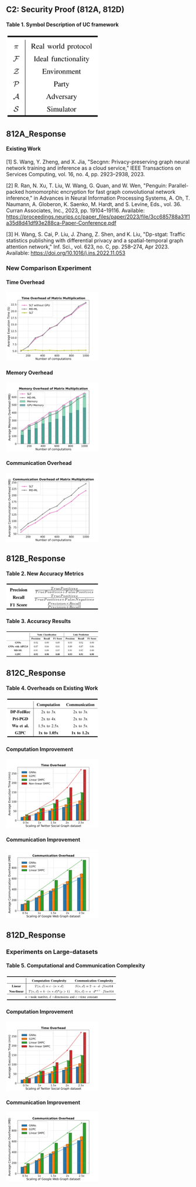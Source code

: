 ## C2: Security Proof (812A, 812D)
#### Table 1. Symbol Description of UC framework

<img src="./img/CC-1.png" width="50%%">


## 812A_Response
#### Existing Work
[1] S. Wang, Y. Zheng, and X. Jia, "Secgnn: Privacy-preserving graph neural network training and inference as a cloud service," IEEE Transactions on Services Computing, vol. 16, no. 4, pp. 2923–2938, 2023.

[2] R. Ran, N. Xu, T. Liu, W. Wang, G. Quan, and W. Wen, "Penguin: Parallel-packed homomorphic encryption for fast graph convolutional network inference," in Advances in Neural Information Processing Systems, A. Oh, T. Naumann, A. Globeron, K. Saenko, M. Hardt, and S. Levine, Eds., vol. 36. Curran Associates, Inc., 2023, pp. 19104–19116. Available: https://proceedings.neurips.cc/paper_files/paper/2023/file/3cc685788a31f1a35d8d41df93e288ca-Paper-Conference.pdf

[3] H. Wang, S. Cai, P. Liu, J. Zhang, Z. Shen, and K. Liu, "Dp-stgat: Traffic statistics publishing with differential privacy and a spatial-temporal graph attention network," Inf. Sci., vol. 623, no. C, pp. 258–274, Apr 2023. Available: https://doi.org/10.1016/j.ins.2022.11.053

### New Comparison Experiment

#### Time Overhead
<img src="./img/A-1.png" width="50%">

#### Memory Overhead
<img src="./img/A-2.png" width="50%">

#### Communication Overhead
<img src="./img/A-3.png" width="50%">

## 812B_Response

#### Table 2. New Accuracy Metrics
<img src="./img/acc.png" width="50%">

#### Table 3. Accuracy Results
<img src="./img/BB-1.png" width="50%">

## 812C_Response

#### Table 4. Overheads on Existing Work
<img src="./img/C-1.png" width="50%">

#### Computation Improvement
<img src="./img/D-1.png" width="50%">


#### Communication Improvement
<img src="./img/D-2.png" width="50%">

## 812D_Response
### Experiments on Large-datasets

#### Table 5. Computational and Communication Complexity
<img src="./img/D-3.png" width="60%">

#### Computation Improvement
<img src="./img/D-1.png" width="50%">

#### Communication Improvement
<img src="./img/D-2.png" width="50%">

